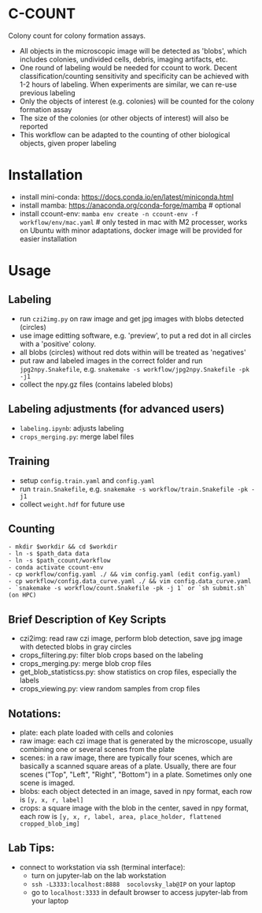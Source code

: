 # C-COUNT

Colony count for colony formation assays. 

- All objects in the microscopic image will be detected as 'blobs', which includes colonies, undivided cells, debris, imaging artifacts, etc.
- One round of labeling would be needed for ccount to work. Decent classification/counting sensitivity and specificity can be achieved with 1-2 hours of labeling. When experiments are similar, we can re-use previous labeling
- Only the objects of interest (e.g. colonies) will be counted for the colony formation assay
- The size of the colonies (or other objects of interest) will also be reported
- This workflow can be adapted to the counting of other biological objects, given proper labeling

# Installation
- install mini-conda: https://docs.conda.io/en/latest/miniconda.html
- install mamba: https://anaconda.org/conda-forge/mamba  # optional
- install ccount-env: `mamba env create -n ccount-env -f workflow/env/mac.yaml`  # only tested in mac with M2 processer, works on Ubuntu with minor adaptations, docker image will be provided for easier installation

# Usage
## Labeling
- run `czi2img.py` on raw image and get jpg images with blobs detected (circles)
- use image editting software, e.g. 'preview', to put a red dot in all circles with a 'positive' colony.
- all blobs (circles) without red dots within will be treated as 'negatives'
- put raw and labeled images in the correct folder and run `jpg2npy.Snakefile`, e.g.  `snakemake -s workflow/jpg2npy.Snakefile -pk -j1`
- collect the npy.gz files (contains labeled blobs)

## Labeling adjustments (for advanced users)
- `labeling.ipynb`: adjusts labeling
- `crops_merging.py`: merge label files

## Training
- setup `config.train.yaml` and `config.yaml`
- run `train.Snakefile`, e.g. `snakemake -s workflow/train.Snakefile -pk -j1`
- collect `weight.hdf` for future use

## Counting
```
- mkdir $workdir && cd $workdir
- ln -s $path_data data
- ln -s $path_ccount/workflow
- conda activate ccount-env
- cp workflow/config.yaml ./ && vim config.yaml (edit config.yaml)
- cp workflow/config.data_curve.yaml ./ && vim config.data_curve.yaml 
- `snakemake -s workflow/count.Snakefile -pk -j 1` or `sh submit.sh` (on HPC)
```

## Brief Description of Key Scripts
- czi2img: read raw czi image, perform blob detection, save jpg image with detected blobs in gray circles
- crops_filtering.py: filter blob crops based on the labeling
- crops_merging.py: merge blob crop files
- get_blob_statisticss.py: show statistics on crop files, especially the labels
- crops_viewing.py: view random samples from crop files

## Notations:
- plate: each plate loaded with cells and colonies
- raw image: each czi image that is generated by the microscope, usually combining one or several scenes from the plate
- scenes: in a raw image, there are typically four scenes, which are basically a scanned square areas of a plate. Usually, there are four scenes ("Top", "Left", "Right", "Bottom") in a plate. Sometimes only one scene is imaged.
- blobs: each object detected in an image, saved in npy format, each row is `[y, x, r, label]`
- crops: a square image with the blob in the center, saved in npy format, each row is `[y, x, r, label, area, place_holder, flattened cropped_blob_img]`

## Lab Tips:
- connect to workstation via ssh (terminal interface):
	- turn on jupyter-lab on the lab workstation
	- `ssh -L3333:localhost:8888  socolovsky_lab@IP` on your laptop
 	- go to `localhost:3333` in default browser to access jupyter-lab from your laptop

